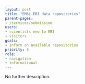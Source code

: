 ```yaml
---
layout: post
title: "EMBL-EBI data repositories"
parent-pages:
- /services/submission
users:
- scientists new to EBI
- visitors
goals:
- Inform on available repositories
priority: 6
role:
- navigation
- informational
---
```


No further description.
